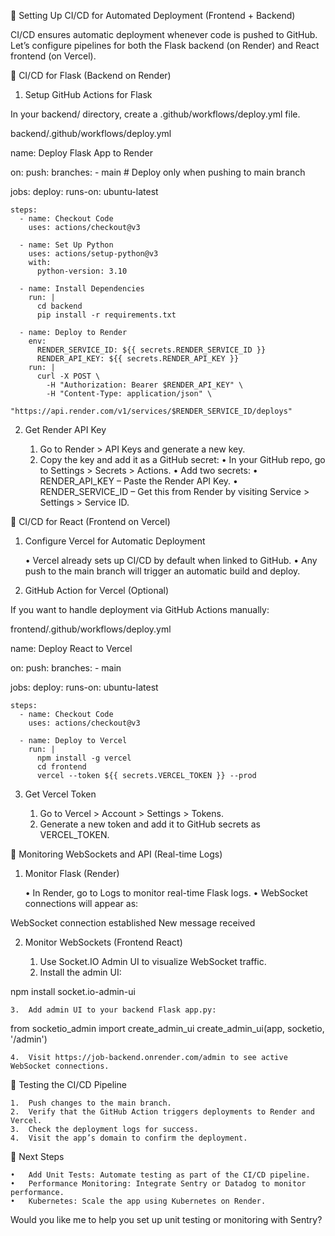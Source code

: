 🚀 Setting Up CI/CD for Automated Deployment (Frontend + Backend)

CI/CD ensures automatic deployment whenever code is pushed to GitHub. Let’s configure pipelines for both the Flask backend (on Render) and React frontend (on Vercel).

🔧 CI/CD for Flask (Backend on Render)

1. Setup GitHub Actions for Flask

In your backend/ directory, create a .github/workflows/deploy.yml file.

backend/.github/workflows/deploy.yml

name: Deploy Flask App to Render

on:
  push:
    branches:
      - main  # Deploy only when pushing to main branch

jobs:
  deploy:
    runs-on: ubuntu-latest

    steps:
      - name: Checkout Code
        uses: actions/checkout@v3

      - name: Set Up Python
        uses: actions/setup-python@v3
        with:
          python-version: 3.10

      - name: Install Dependencies
        run: |
          cd backend
          pip install -r requirements.txt

      - name: Deploy to Render
        env:
          RENDER_SERVICE_ID: ${{ secrets.RENDER_SERVICE_ID }}
          RENDER_API_KEY: ${{ secrets.RENDER_API_KEY }}
        run: |
          curl -X POST \
            -H "Authorization: Bearer $RENDER_API_KEY" \
            -H "Content-Type: application/json" \
            "https://api.render.com/v1/services/$RENDER_SERVICE_ID/deploys"

2. Get Render API Key

	1.	Go to Render > API Keys and generate a new key.
	2.	Copy the key and add it as a GitHub secret:
	•	In your GitHub repo, go to Settings > Secrets > Actions.
	•	Add two secrets:
	•	RENDER_API_KEY – Paste the Render API Key.
	•	RENDER_SERVICE_ID – Get this from Render by visiting Service > Settings > Service ID.

🔧 CI/CD for React (Frontend on Vercel)

1. Configure Vercel for Automatic Deployment

	•	Vercel already sets up CI/CD by default when linked to GitHub.
	•	Any push to the main branch will trigger an automatic build and deploy.

2. GitHub Action for Vercel (Optional)

If you want to handle deployment via GitHub Actions manually:

frontend/.github/workflows/deploy.yml

name: Deploy React to Vercel

on:
  push:
    branches:
      - main

jobs:
  deploy:
    runs-on: ubuntu-latest

    steps:
      - name: Checkout Code
        uses: actions/checkout@v3

      - name: Deploy to Vercel
        run: |
          npm install -g vercel
          cd frontend
          vercel --token ${{ secrets.VERCEL_TOKEN }} --prod

3. Get Vercel Token

	1.	Go to Vercel > Account > Settings > Tokens.
	2.	Generate a new token and add it to GitHub secrets as VERCEL_TOKEN.

📡 Monitoring WebSockets and API (Real-time Logs)

1. Monitor Flask (Render)

	•	In Render, go to Logs to monitor real-time Flask logs.
	•	WebSocket connections will appear as:

WebSocket connection established
New message received

2. Monitor WebSockets (Frontend React)

	1.	Use Socket.IO Admin UI to visualize WebSocket traffic.
	2.	Install the admin UI:

npm install socket.io-admin-ui

	3.	Add admin UI to your backend Flask app.py:

from socketio_admin import create_admin_ui
create_admin_ui(app, socketio, '/admin')

	4.	Visit https://job-backend.onrender.com/admin to see active WebSocket connections.

🎯 Testing the CI/CD Pipeline

	1.	Push changes to the main branch.
	2.	Verify that the GitHub Action triggers deployments to Render and Vercel.
	3.	Check the deployment logs for success.
	4.	Visit the app’s domain to confirm the deployment.

📅 Next Steps

	•	Add Unit Tests: Automate testing as part of the CI/CD pipeline.
	•	Performance Monitoring: Integrate Sentry or Datadog to monitor performance.
	•	Kubernetes: Scale the app using Kubernetes on Render.

Would you like me to help you set up unit testing or monitoring with Sentry?